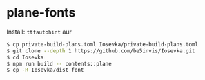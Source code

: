 # plane-fonts


Install: `ttfautohint` aur

```bash
$ cp private-build-plans.toml Iosevka/private-build-plans.toml
$ git clone --depth 1 https://github.com/be5invis/Iosevka.git
$ cd Iosevka
$ npm run build -- contents::plane
$ cp -R Iosevka/dist font
```

